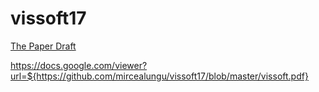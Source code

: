 # vissoft17

[The Paper Draft](https://github.com/mircealungu/vissoft17/blob/master/vissoft.pdf)

https://docs.google.com/viewer?url=${https://github.com/mircealungu/vissoft17/blob/master/vissoft.pdf}
